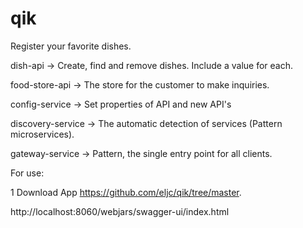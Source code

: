 # qik

Register your favorite dishes.

dish-api -> Create, find and remove dishes. Include a value for each. 

food-store-api -> The store for the customer to make inquiries.

config-service -> Set properties of API and new API's

discovery-service -> The automatic detection of services (Pattern microservices).

gateway-service -> Pattern, the single entry point for all clients.

For use:

1 Download App https://github.com/eljc/qik/tree/master.



http://localhost:8060/webjars/swagger-ui/index.html
